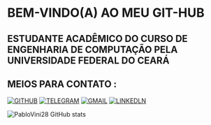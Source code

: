 # BEM-VINDO(A) AO MEU GIT-HUB 

## ESTUDANTE ACADÊMICO DO CURSO DE ENGENHARIA DE COMPUTAÇÃO PELA UNIVERSIDADE FEDERAL DO CEARÁ
    
## MEIOS PARA CONTATO :

  [![GITHUB](https://img.shields.io/badge/Instagram-E4405F?style=for-the-badge&logo=instagram&logoColor=white)](https://instagram.com/pablovinix_?igshid=OGQ5ZDc2ODk2ZA==)
  [![TELEGRAM](https://img.shields.io/badge/Telegram-26A5E4.svg?style=for-the-badge&logo=Telegram&logoColor=white)](https://t.me/PabloVini2811)
  [![GMAIL](https://img.shields.io/badge/Gmail-EA4335.svg?style=for-the-badge&logo=Gmail&logoColor=white)](https://mail.google.com/mail/u/0/?fs=1&tf=cm&source=mailto&to=pablovsa2811@gmail.com)
  [![LINKEDLN](https://img.shields.io/badge/LinkedIn-0A66C2.svg?style=for-the-badge&logo=LinkedIn&logoColor=white)](https://www.linkedin.com/in/pablo-vinicios-da-silva-araujo-89b159280?lipi=urn%3Ali%3Apage%3Ad_flagship3_profile_view_base_contact_details%3B6v%2FbR%2BFATmOox9skY4jw%2Fg%3D%3D)  

  ![PabloVini28 GitHub stats](https://github-readme-stats.vercel.app/api?username=PabloVini28&icons=true&theme=transparent)

    
